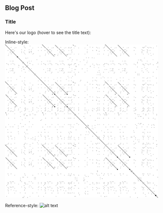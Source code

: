 ## Blog Post

### Title

Here's our logo (hover to see the title text):

Inline-style: 
![image](/images/BERLIN_BROCKHAMPTON.jpg?raw=true
     "BERLIN")

Reference-style: 
![alt text][logo]

[logo]: https://github.com/Maggab1031/gabemagee/images/BERLIN_BROCKHAMPTON.jpg?raw=true "BERLIN"
